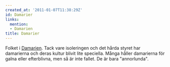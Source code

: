 ```yaml
---
created_at: '2011-01-07T11:38:29Z'
id: Damarier
links:
  mention:
  - Damarien
title: Damarier
---
```


Folket i [Damarien]. Tack vare isoleringen och det hårda styret har damarierna och deras kultur
blivit lite speciella. Många håller damarierna för galna eller efterblivna, men så är inte fallet.
De är bara "annorlunda".

  [Damarien]: Damarien